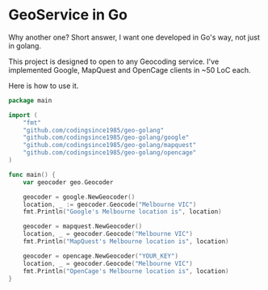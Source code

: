 GeoService in Go
=

Why another one? Short answer, I want one developed in Go's way, not just in golang.

This project is designed to open to any Geocoding service. I've implemented Google, MapQuest and OpenCage clients in ~50 LoC each.

Here is how to use it.

```go
package main

import (
	"fmt"
	"github.com/codingsince1985/geo-golang"
	"github.com/codingsince1985/geo-golang/google"
	"github.com/codingsince1985/geo-golang/mapquest"
	"github.com/codingsince1985/geo-golang/opencage"
)

func main() {
	var geocoder geo.Geocoder

	geocoder = google.NewGeocoder()
	location, _ := geocoder.Geocode("Melbourne VIC")
	fmt.Println("Google's Melbourne location is", location)

	geocoder = mapquest.NewGeocoder()
	location, _ = geocoder.Geocode("Melbourne VIC")
	fmt.Println("MapQuest's Melbourne location is", location)

	geocoder = opencage.NewGeocoder("YOUR_KEY")
	location, _ = geocoder.Geocode("Melbourne VIC")
	fmt.Println("OpenCage's Melbourne location is", location)
}
```
